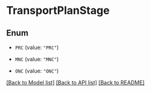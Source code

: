 # TransportPlanStage

## Enum


* `PRC` (value: `"PRC"`)

* `MNC` (value: `"MNC"`)

* `ONC` (value: `"ONC"`)


[[Back to Model list]](../README.md#documentation-for-models) [[Back to API list]](../README.md#documentation-for-api-endpoints) [[Back to README]](../README.md)


